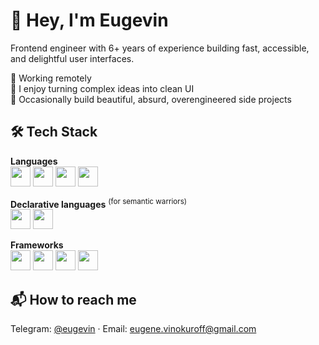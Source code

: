 <h1>👋 Hey, I'm Eugevin</h1>

<p>
Frontend engineer with 6+ years of experience building fast, accessible, and delightful user interfaces.
</p>

🍏 Working remotely  
🧠 I enjoy turning complex ideas into clean UI  
🤡 Occasionally build beautiful, absurd, overengineered side projects

## 🛠️ Tech Stack

**Languages**  
<img src="https://cdn.jsdelivr.net/gh/devicons/devicon/icons/typescript/typescript-original.svg" width="32" />
<img src="https://cdn.jsdelivr.net/gh/devicons/devicon/icons/javascript/javascript-original.svg" width="32" />
<img src="https://cdn.jsdelivr.net/gh/devicons/devicon/icons/rust/rust-original.svg" width="32" />
<img src="https://cdn.jsdelivr.net/gh/devicons/devicon/icons/lua/lua-original.svg" width="32" />

**Declarative languages** <sup>(for semantic warriors)</sup>  
<img src="https://cdn.jsdelivr.net/gh/devicons/devicon/icons/html5/html5-original.svg" width="32" />
<img src="https://cdn.jsdelivr.net/gh/devicons/devicon/icons/css3/css3-original.svg" width="32" />

**Frameworks**  
<img src="https://cdn.jsdelivr.net/gh/devicons/devicon/icons/vuejs/vuejs-original.svg" width="32" />
<img src="https://cdn.jsdelivr.net/gh/devicons/devicon/icons/nuxtjs/nuxtjs-original.svg" width="32" />
<img src="https://cdn.jsdelivr.net/gh/devicons/devicon/icons/svelte/svelte-original.svg" width="32" />
<img src="https://cdn.jsdelivr.net/gh/devicons/devicon/icons/solidjs/solidjs-original.svg" width="32" />

## 📬 How to reach me

Telegram: [@eugevin](https://t.me/eugevin) · Email: [eugene.vinokuroff@gmail.com](mailto:eugene.vinokuroff@gmail.com)
